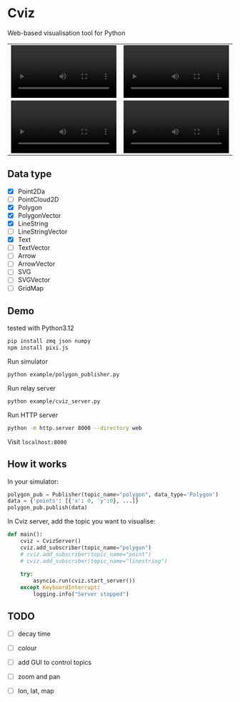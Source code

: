 # Cviz 
Web-based visualisation tool for Python

<table style="width:100%; table-layout: fixed; border-collapse: collapse;">
  <tr>
    <td style="width: 50%;">
      <video src="https://github.com/user-attachments/assets/0bbb7911-3b68-49cb-8aa0-923fb4b55a2e" controls style="width: 100%;"></video>
    </td>
    <td style="width: 50%;">
      <video src="https://github.com/user-attachments/assets/f1e7431e-fa74-42c8-94ed-3c19645f5573" controls style="width: 100%;"></video>
    </td>
  </tr>
  <tr>
    <td style="width: 50%;">
      <video src="https://github.com/user-attachments/assets/78cd4763-3d5e-4d8d-a868-a443a2e0aeea" controls style="width: 100%;"></video>
    </td>
    <td style="width: 50%;">
      <video src="https://github.com/user-attachments/assets/ab5b0112-fe0f-410e-83ab-ccff1db41cb6" controls style="width: 100%;"></video>
    </td>
  </tr>
</table>





## Data type
- [x] Point2Da
- [ ] PointCloud2D
- [x] Polygon
- [x] PolygonVector
- [x] LineString
- [ ] LineStringVector
- [x] Text
- [ ] TextVector
- [ ] Arrow
- [ ] ArrowVector
- [ ] SVG
- [ ] SVGVector
- [ ] GridMap

## Demo
tested with Python3.12
```bash
pip install zmq json numpy 
npm install pixi.js
```

Run simulator
```bash
python example/polygon_publisher.py
```

Run relay server 
```bash
python example/cviz_server.py
```

Run HTTP server
```bash
python -m http.server 8000 --directory web
```

Visit `localhost:8000`

## How it works

In your simulator:
```python
polygon_pub = Publisher(topic_name="polygon", data_type='Polygon')
data = {'points': [{'x': 0, 'y':0}, ...]}
polygon_pub.publish(data)
```

In Cviz server, add the topic you want to visualise:
```python
def main():
    cviz = CvizServer()
    cviz.add_subscriber(topic_name="polygon")
    # cviz.add_subscriber(topic_name="point")
    # cviz.add_subscriber(topic_name="linestring")
    
    try:
        asyncio.run(cviz.start_server())
    except KeyboardInterrupt:
        logging.info("Server stopped")
```

## TODO
- [ ] decay time
- [ ] colour
- [ ] add GUI to control topics
- [ ] zoom and pan
- [ ] lon, lat, map

